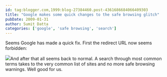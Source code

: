 ```yaml
---
id: tag:blogger.com,1999:blog-27384460.post-4361686684066409303
title: "Google makes some quick changes to the safe browsing glitch"
pubDate: 2009-01-31
author: Sumit Datta
categories: ['google', 'safe browsing', 'search']
---
```


Seems Google has made a quick fix. First the redirect URL now seems forbidden:

[![](https://blogger.googleusercontent.com/img/b/R29vZ2xl/AVvXsEjrZPsg3iJ3l7tIHV9d95VCfYoLfKJEI8TFaCq88oJOS7ZRhrtMH782qMsrwlFr1I-pooYRbvH0WlMxJRk8T2VJfwn5uSlDL355pHlRQcHtVgkX6GDYkN_JS0q-58KfXh9b3SkJGw/s400/google_safe_browsing_fix.jpg)](https://blogger.googleusercontent.com/img/b/R29vZ2xl/AVvXsEjrZPsg3iJ3l7tIHV9d95VCfYoLfKJEI8TFaCq88oJOS7ZRhrtMH782qMsrwlFr1I-pooYRbvH0WlMxJRk8T2VJfwn5uSlDL355pHlRQcHtVgkX6GDYkN_JS0q-58KfXh9b3SkJGw/s1600-h/google_safe_browsing_fix.jpg)And after that all seems back to normal. A search through most common terms takes to the very common list of sites and no more safe browsing warnings. Well good for us.